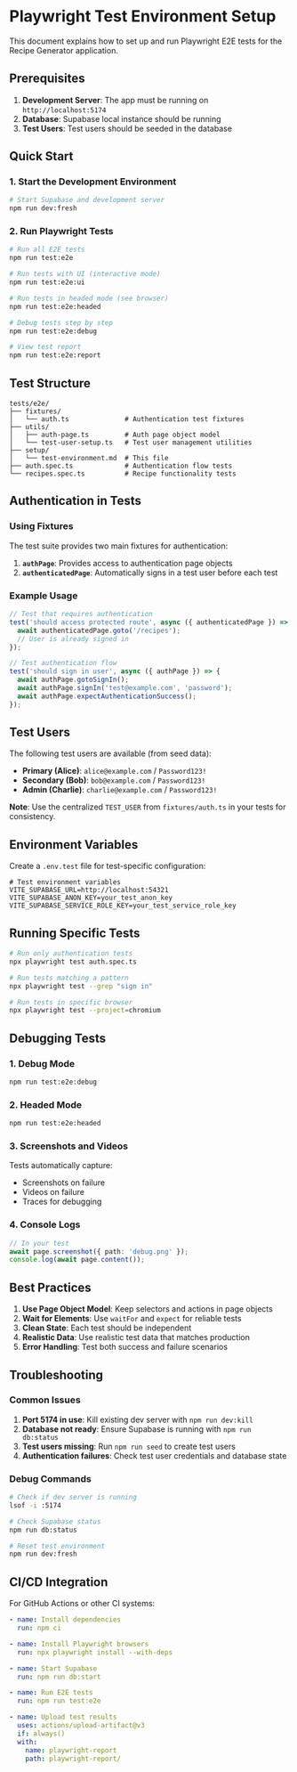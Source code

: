 # Playwright Test Environment Setup

This document explains how to set up and run Playwright E2E tests for the Recipe Generator application.

## Prerequisites

1. **Development Server**: The app must be running on `http://localhost:5174`
2. **Database**: Supabase local instance should be running
3. **Test Users**: Test users should be seeded in the database

## Quick Start

### 1. Start the Development Environment

```bash
# Start Supabase and development server
npm run dev:fresh
```

### 2. Run Playwright Tests

```bash
# Run all E2E tests
npm run test:e2e

# Run tests with UI (interactive mode)
npm run test:e2e:ui

# Run tests in headed mode (see browser)
npm run test:e2e:headed

# Debug tests step by step
npm run test:e2e:debug

# View test report
npm run test:e2e:report
```

## Test Structure

```
tests/e2e/
├── fixtures/
│   └── auth.ts              # Authentication test fixtures
├── utils/
│   ├── auth-page.ts         # Auth page object model
│   └── test-user-setup.ts   # Test user management utilities
├── setup/
│   └── test-environment.md  # This file
├── auth.spec.ts             # Authentication flow tests
└── recipes.spec.ts          # Recipe functionality tests
```

## Authentication in Tests

### Using Fixtures

The test suite provides two main fixtures for authentication:

1. **`authPage`**: Provides access to authentication page objects
2. **`authenticatedPage`**: Automatically signs in a test user before each test

### Example Usage

```typescript
// Test that requires authentication
test('should access protected route', async ({ authenticatedPage }) => {
  await authenticatedPage.goto('/recipes');
  // User is already signed in
});

// Test authentication flow
test('should sign in user', async ({ authPage }) => {
  await authPage.gotoSignIn();
  await authPage.signIn('test@example.com', 'password');
  await authPage.expectAuthenticationSuccess();
});
```

## Test Users

The following test users are available (from seed data):

- **Primary (Alice)**: `alice@example.com` / `Password123!`
- **Secondary (Bob)**: `bob@example.com` / `Password123!`
- **Admin (Charlie)**: `charlie@example.com` / `Password123!`

**Note**: Use the centralized `TEST_USER` from `fixtures/auth.ts` in your tests for consistency.

## Environment Variables

Create a `.env.test` file for test-specific configuration:

```env
# Test environment variables
VITE_SUPABASE_URL=http://localhost:54321
VITE_SUPABASE_ANON_KEY=your_test_anon_key
VITE_SUPABASE_SERVICE_ROLE_KEY=your_test_service_role_key
```

## Running Specific Tests

```bash
# Run only authentication tests
npx playwright test auth.spec.ts

# Run tests matching a pattern
npx playwright test --grep "sign in"

# Run tests in specific browser
npx playwright test --project=chromium
```

## Debugging Tests

### 1. Debug Mode

```bash
npm run test:e2e:debug
```

### 2. Headed Mode

```bash
npm run test:e2e:headed
```

### 3. Screenshots and Videos

Tests automatically capture:

- Screenshots on failure
- Videos on failure
- Traces for debugging

### 4. Console Logs

```typescript
// In your test
await page.screenshot({ path: 'debug.png' });
console.log(await page.content());
```

## Best Practices

1. **Use Page Object Model**: Keep selectors and actions in page objects
2. **Wait for Elements**: Use `waitFor` and `expect` for reliable tests
3. **Clean State**: Each test should be independent
4. **Realistic Data**: Use realistic test data that matches production
5. **Error Handling**: Test both success and failure scenarios

## Troubleshooting

### Common Issues

1. **Port 5174 in use**: Kill existing dev server with `npm run dev:kill`
2. **Database not ready**: Ensure Supabase is running with `npm run db:status`
3. **Test users missing**: Run `npm run seed` to create test users
4. **Authentication failures**: Check test user credentials and database state

### Debug Commands

```bash
# Check if dev server is running
lsof -i :5174

# Check Supabase status
npm run db:status

# Reset test environment
npm run dev:fresh
```

## CI/CD Integration

For GitHub Actions or other CI systems:

```yaml
- name: Install dependencies
  run: npm ci

- name: Install Playwright browsers
  run: npx playwright install --with-deps

- name: Start Supabase
  run: npm run db:start

- name: Run E2E tests
  run: npm run test:e2e

- name: Upload test results
  uses: actions/upload-artifact@v3
  if: always()
  with:
    name: playwright-report
    path: playwright-report/
```
